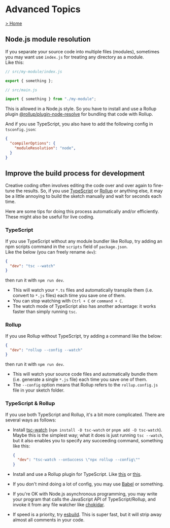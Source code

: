 # Advanced Topics

[> Home](./)

## Node.js module resolution

If you separate your source code into multiple files (modules), sometimes you may want use `index.js` for treating any directory as a module.  
Like this:

```js
// src/my-module/index.js

export { something };
```

```js
// src/main.js

import { something } from "./my-module";
```

This is allowed in a Node.js style. So you have to install and use a Rollup plugin [@rollup/plugin-node-resolve](https://www.npmjs.com/package/@rollup/plugin-node-resolve) for bundling that code with Rollup.

And if you use TypeScript, you also have to add the following config in `tsconfig.json`:

```json
{
  "compilerOptions": {
    "moduleResolution": "node",
  }
}
```

## Improve the build process for development

Creative coding often involves editing the code over and over again to fine-tune the results. So, if you use [TypeScript](https://www.typescriptlang.org/) or [Rollup](https://rollupjs.org/) or anything else, it may be a little annoying to build the sketch manually and wait for seconds each time.

Here are some tips for doing this process automatically and/or efficiently. These might also be useful for live coding.

### TypeScript

If you use TypeScript without any module bundler like Rollup, try adding an npm scripts command in the `scripts` field of `package.json`.  
Like the below (you can freely rename `dev`):

```json
{
  "dev": "tsc --watch"
}
```

then run it with `npm run dev`.

- This will watch your `*.ts` files and automatically transpile them (i.e. convert to `*.js` files) each time you save one of them.
- You can stop watching with `Ctrl + C` or `command + C`.
- The watch mode of TypeScript also has another advantage: it works faster than simply running `tsc`.

### Rollup

If you use Rollup without TypeScript, try adding a command like the below:

```json
{
  "dev": "rollup --config --watch"
}
```

then run it with `npm run dev`.

- This will watch your source code files and automatically bundle them (i.e. generate a single `*.js` file) each time you save one of them.
- The `--config` option means that Rollup refers to the `rollup.config.js` file in your sketch folder.

### TypeScript & Rollup

If you use both TypeScript and Rollup, it's a bit more complicated. There are several ways as follows:

- Install [tsc-watch](https://www.npmjs.com/package/tsc-watch) (`npm install -D tsc-watch` or `pnpm add -D tsc-watch`).  
Maybe this is the simplest way; what it does is just running `tsc --watch`, but it also enables you to specify any succeeding command, something like this:

    ```json
    {
      "dev": "tsc-watch --onSuccess \"npx rollup --config\""
    }
    ```

- Install and use a Rollup plugin for TypeScript. Like [this](https://www.npmjs.com/package/@rollup/plugin-typescript) or [this](https://www.npmjs.com/package/rollup-plugin-typescript2).
- If you don't mind doing a lot of config, you may use [Babel](https://babeljs.io/) or something.
- If you're OK with Node.js asynchronous programming, you may write your program that calls the JavaScript API of TypeScript/Rollup, and invoke it from any file watcher like [chokidar](https://www.npmjs.com/package/chokidar).
- If speed is a priority, try [esbuild](https://esbuild.github.io/). This is super fast, but it will strip away almost all comments in your code.

